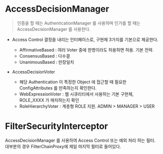 # AccessDecisionManager

> 인증을 할 때는 AuthenticationManager 를 사용하며 인가를 할 때는 AccessDecisionManager 를 사용한다.

- Access Control 결정을 내리는 인터페이스로, 구현체 3가지를 기본으로 제공한다.
  - AffirmativeBased : 여러 Voter 중에 한명이라도 허용하면 허용. 기본 전략.
  - ConsensusBased : 다수결
  - UnanimousBased : 만장일치
  
- AccessDecisionVoter
  - 해당 Authentication 이 특정한 Object 에 접근할 때 필요한 ConfigAttributes 를 만족하는지 확인한다.
  - WebExpressionVoter : 웹 시큐리티에서 사용하는 기본 구현체, ROLE_XXXX 가 매치하는지 확인
  - RoleHierarchyVoter : 계층형 ROLE 지원. ADMIN > MANAGER > USER

# FilterSecurityInterceptor

AccessDecisionManager 를 사용하여 Access Control 또는 예외 처리 하는 필터. 대부분의 경우 FilterChainProxy에 제일 마지막 필터로 들어있다.
